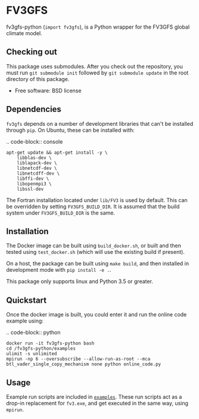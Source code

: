 
FV3GFS
======

fv3gfs-python (`import fv3gfs`), is a Python wrapper for the FV3GFS
global climate model.

Checking out
------------

This package uses submodules. After you check out the repository, you must run
`git submodule init` followed by `git submodule update` in the root directory of this package.


* Free software: BSD license

Dependencies
------------

`fv3gfs` depends on a number of development libraries that can't be installed through `pip`.
On Ubuntu, these can be installed with:

.. code-block:: console

    apt-get update && apt-get install -y \
        libblas-dev \
        liblapack-dev \
        libnetcdf-dev \
        libnetcdff-dev \
        libffi-dev \
        libopenmpi3 \
        libssl-dev 

The Fortran installation located under `lib/FV3` is used by default. This can be
overridden by setting `FV3GFS_BUILD_DIR`. It is assumed that the build system under
`FV3GFS_BUILD_DIR` is the same.

Installation
------------

The Docker image can be built using `build_docker.sh`, or built and then
tested using `test_docker.sh` (which will use the existing build if present).

On a host, the package can be built using `make build`, and then installed
in development mode with `pip install -e .`.

This package only supports linux and Python 3.5 or greater.

Quickstart
----------

Once the docker image is built, you could enter it and run the online code example using:

.. code-block:: python

    docker run -it fv3gfs-python bash
    cd /fv3gfs-python/examples
    ulimit -s unlimited
    mpirun -np 6 --oversubscribe --allow-run-as-root --mca btl_vader_single_copy_mechanism none python online_code.py

Usage
-----

Example run scripts are included in [`examples`](https://github.com/VulcanClimateModeling/fv3gfs/tree/master/sorc/fv3gfs.fd/cython_wrapper/examples).
These run scripts act as a drop-in replacement for `fv3.exe`, and get executed
in the same way, using `mpirun`.
